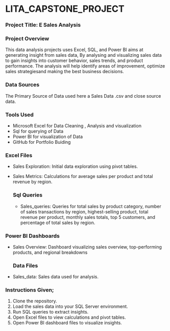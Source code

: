 # LITA_CAPSTONE_PROJECT
### Project Title: E Sales Analysis

### Project Overview
This data analysis projects uses Excel, SQL, and Power BI aims at generating insight from sales data, By analysing and visualizing sales data to gain insights into customer behavior, sales trends, and product performance. The analysis will help identify areas of improvement, optimize sales strategiesand making the best business decisions.
### Data Sources 
The Primary Source of Data used here a Sales Data .csv and close source data.

### Tools Used 
- Microsoft Excel for Data Cleaning , Analysis and visualization
- Sql  for querying of Data
- Power BI for visualization of Data
- GitHub for Portfolio Buiding
### Excel Files
- Sales Exploration: Initial data exploration using pivot tables.
- Sales Metrics: Calculations for average sales per product and total revenue by region.

  ### Sql Queries
  - Sales_queries: Queries for total sales by product category, number of sales transactions by region, highest-selling product, total revenue per product, monthly sales totals, top 5 customers, and percentage of total sales by region.

### Power BI Dashboards
- Sales Overview: Dashboard visualizing sales overview, top-performing products, and regional breakdowns

  ### Data Files
 - Sales_data: Sales data used for analysis.
### Instructions Given;
1.  Clone the repository.
2. Load the sales data into your SQL Server environment.
3. Run SQL queries to extract insights.
4. Open Excel files to view calculations and pivot tables.
5. Open Power BI dashboard files to visualize insights.
